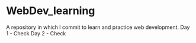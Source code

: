 # WebDev_learning
A repository in which I commit to learn and practice web development.
Day 1 - Check
Day 2 - Check
